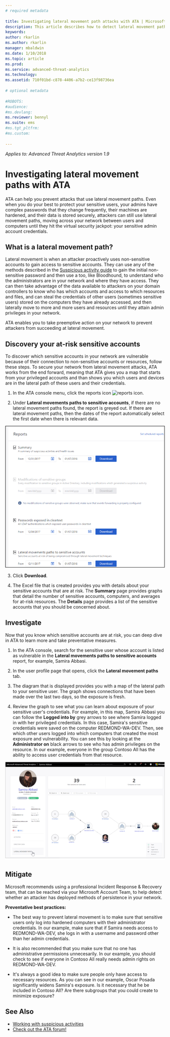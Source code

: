 ```yaml
---
# required metadata

title: Investigating lateral movement path attacks with ATA | Microsoft Docs
description: This article describes how to detect lateral movement path attacks with Advanced Threat Analytics (ATA).
keywords:
author: rkarlin
ms.author: rkarlin
manager: mbaldwin
ms.date: 1/10/2018
ms.topic: article
ms.prod:
ms.service: advanced-threat-analytics
ms.technology:
ms.assetid: 710f01bd-c878-4406-a7b2-ce13f98736ea

# optional metadata

#ROBOTS:
#audience:
#ms.devlang:
ms.reviewer: bennyl
ms.suite: ems
#ms.tgt_pltfrm:
#ms.custom:

---
```


*Applies to: Advanced Threat Analytics version 1.9*

# Investigating lateral movement paths with ATA

ATA can help you prevent attacks that use lateral movement paths. Even when you do your best to protect your sensitive users, your admins have complex passwords that they change frequently, their machines are hardened, and their data is stored securely, attackers can still use lateral movement paths, moving across your network between users and computers until they hit the virtual security jackpot: your sensitive admin account credentials.

## What is a lateral movement path?

Lateral movement is when an attacker proactively uses non-sensitive accounts to gain access to sensitive accounts. They can use any of the methods described in the [Suspicious activity guide](suspicious-activity-guide.md) to gain the initial non-sensitive password and then use a too, like Bloodhound, to understand who the administrators are in your network and where they have access. They can then take advantage of the data available to attackers on your domain controllers to know who has which accounts and access to which resources and files, and can steal the credentials of other users (sometimes sensitive users) stored on the computers they have already accessed, and then laterally move to more and more users and resources until they attain admin privileges in your network. 

ATA enables you to take preemptive action on your network to prevent attackers from succeeding at lateral movement.

## Discovery your at-risk sensitive accounts

To discover which sensitive accounts in your network are vulnerable because of their connection to non-sensitive accounts or resources, follow these steps. To secure your network from lateral movement attacks, ATA works from the end forward, meaning that ATA gives you a map that starts from your privileged accounts and than shows you which users and devices are in the lateral path of these users and their credentials.

1. In the ATA console menu, click the reports icon ![reports icon](./media/reports-icon.png).

2. Under **Lateral movements paths to sensitive accounts**, if there are no lateral movement paths found, the report is greyed out. If there are lateral movement paths, then the dates of the report automatically select the first date when there is relevant data. 

 ![reports](./media/reports.png)

3. Click **Download**.

3. The Excel file that is created provides you with details about your sensitive accounts that are at risk. The **Summary** page provides graphs that detail the number of sensitive accounts, computers, and averages for at-risk resources. The **Details** page provides a list of the sensitive accounts that you should be concerned about.


## Investigate

Now that you know which sensitive accounts are at risk, you can deep dive in ATA to learn more and take preventative measures.
1. In the ATA console, search for the sensitive user whose account is listed as vulnerable in the **Lateral movements paths to sensitive accounts** report, for example, Samira Abbasi. 

2. In the user profile page that opens, click the **Lateral movement paths** tab.

3. The diagram that is displayed provides you with a map of the lateral path to your sensitive user. The graph shows connections that have been made over the last two days, so the exposure is fresh.

4. Review the graph to see what you can learn about exposure of your sensitive user's credentials. For example, in this map, Samira Abbasi you can follow the **Logged into by** grey arrows to see where Samira logged in with her privileged credentials. In this case, Samira's sensitive credentials were saved on the computer REDMOND-WA-DEV. Then, see which other users logged into which computers that created the most exposure and vulnerability. You can see this by looking at the **Administrator on** black arrows to see who has admin privileges on the resource. In our example, everyone in the group Contoso All has the ability to access user credentials from that resource.  

 ![user profile lateral movement paths](media/user-profile-lateral-movement-paths.png)


## Mitigate

Microsoft recommends using a professional Incident Response & Recovery team, that can be reached via your Microsoft Account Team, to help detect whether an attacker has deployed methods of persistence in your network.

**Preventative best practices:**

- The best way to prevent lateral movement is to make sure that sensitive users only log into hardened computers with their administrator credentials. In our example, make sure that if Samira needs access to REDMOND-WA-DEV, she logs in with a username and password other than her admin credentials.

- It is also recommended that you make sure that no one has administrative permissions unnecesarily. In our example, you should check to see if everyone in Contoso All really needs admin rights on REDMOND-WA-DEV.

- It's always a good idea to make sure people only have access to necessary resources. As you can see in our example, Oscar Posada significantly widens Samira's exposure. Is it necessary that he be included in Contoso All? Are there subgroups that you could create to minimize exposure?


## See Also
- [Working with suspicious activities](working-with-suspicious-activities.md)
- [Check out the ATA forum!](https://social.technet.microsoft.com/Forums/security/home?forum=mata)
